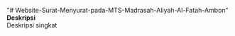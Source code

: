 "# Website-Surat-Menyurat-pada-MTS-Madrasah-Aliyah-Al-Fatah-Ambon"   
**Deskripsi**  
Deskripsi singkat

